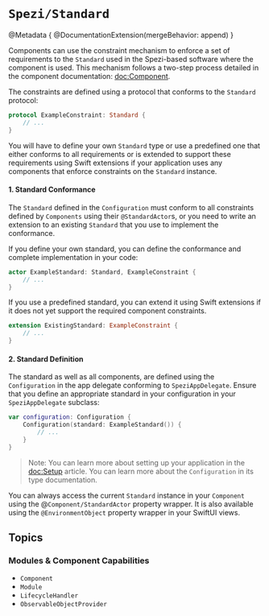 # ``Spezi/Standard``

<!--

This source file is part of the Stanford Spezi open-source project

SPDX-FileCopyrightText: 2023 Stanford University and the project authors (see CONTRIBUTORS.md)

SPDX-License-Identifier: MIT

-->

@Metadata {
    @DocumentationExtension(mergeBehavior: append)
}

Components can use the constraint mechanism to enforce a set of requirements to the ``Standard`` used in the Spezi-based software where the component is used.
This mechanism follows a two-step process detailed in the component documentation: <doc:Component>.

The constraints are defined using a protocol that conforms to the `Standard` protocol:

```swift
protocol ExampleConstraint: Standard {
    // ...
}
```

You will have to define your own ``Standard`` type or use a predefined one that either conforms to all requirements or is extended to support these requirements using Swift extensions if your application uses any components that enforce constraints on the ``Standard`` instance.

#### 1. Standard Conformance 

The `Standard` defined in the `Configuration` must conform to all constraints defined by `Components` using their `@StandardActor`s, or you need to write an extension to an existing `Standard` that you use to implement the conformance.

If you define your own standard, you can define the conformance and complete implementation in your code:
```swift
actor ExampleStandard: Standard, ExampleConstraint {
    // ...
}
```

If you use a predefined standard, you can extend it using Swift extensions if it does not yet support the required component constraints.
```swift
extension ExistingStandard: ExampleConstraint {
    // ...
}
```

#### 2. Standard Definition 

The standard as well as all components, are defined using the ``Configuration`` in the app delegate conforming to ``SpeziAppDelegate``.
Ensure that you define an appropriate standard in your configuration in your `SpeziAppDelegate` subclass:

```swift
var configuration: Configuration {
    Configuration(standard: ExampleStandard()) {
        // ...
    }
}
```

> Note: You can learn more about setting up your application in the <doc:Setup> article. You can learn more about the ``Configuration`` in its type documentation.

You can always access the current ``Standard`` instance in your ``Component`` using the @``Component/StandardActor`` property wrapper.
It is also available using the `@EnvironmentObject` property wrapper in your SwiftUI views.


## Topics

### Modules & Component Capabilities

- ``Component``
- ``Module``
- ``LifecycleHandler``
- ``ObservableObjectProvider``
